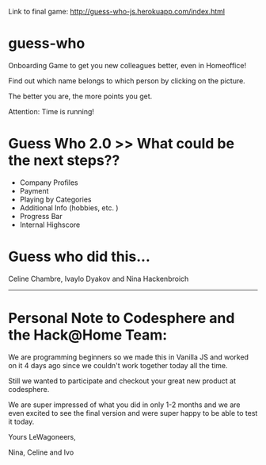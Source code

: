 Link to final game: http://guess-who-js.herokuapp.com/index.html

# guess-who 

Onboarding Game to get you new colleagues better, even in Homeoffice!

Find out which name belongs to which person by clicking on the picture.

The better you are, the more points you get.

Attention: Time is running!


# Guess Who 2.0 >> What could be the next steps?? 
- Company Profiles
- Payment
- Playing by Categories
- Additional Info (hobbies, etc. )
- Progress Bar
- Internal Highscore

# Guess who did this...

Celine Chambre, Ivaylo Dyakov and Nina Hackenbroich


-------------------------

# Personal Note to Codesphere and the Hack@Home Team:

We are programming beginners so we made this in Vanilla JS and worked on it 4 days ago since we couldn't work together today all the time. 

Still we wanted to participate and checkout your great new product at codesphere. 

We are super impressed of what you did in only 1-2 months and we are even excited to see the final version and were super happy to be able to test it today. 


Yours LeWagoneers,

Nina, Celine and Ivo




